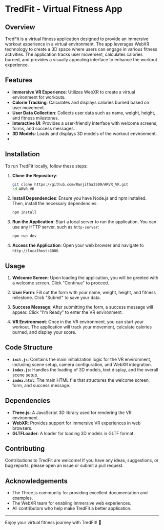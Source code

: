 # TredFit - Virtual Fitness App

## Overview

TredFit is a virtual fitness application designed to provide an immersive workout experience in a virtual environment. The app leverages WebXR technology to create a 3D space where users can engage in various fitness activities. The application tracks user movement, calculates calories burned, and provides a visually appealing interface to enhance the workout experience.

## Features

- **Immersive VR Experience**: Utilizes WebXR to create a virtual environment for workouts.
- **Calorie Tracking**: Calculates and displays calories burned based on user movement.
- **User Data Collection**: Collects user data such as name, weight, height, and fitness milestones.
- **Interactive UI**: Provides a user-friendly interface with welcome screens, forms, and success messages.
- **3D Models**: Loads and displays 3D models of the workout environment.
- 

## Installation

To run TredFit locally, follow these steps:

1. **Clone the Repository**:
   ```bash
   git clone https://github.com/Ranjitha2509/ARVR_VR.git
   cd ARVR_VR
   ```

2. **Install Dependencies**:
   Ensure you have Node.js and npm installed. Then, install the necessary dependencies:
   ```bash
   npm install
   ```

3. **Run the Application**:
   Start a local server to run the application. You can use any HTTP server, such as `http-server`:
   ```bash
   npm run dev
   ```

4. **Access the Application**:
   Open your web browser and navigate to `http://localhost:8080`.

## Usage

1. **Welcome Screen**:
   Upon loading the application, you will be greeted with a welcome screen. Click "Continue" to proceed.

2. **User Form**:
   Fill out the form with your name, weight, height, and fitness milestone. Click "Submit" to save your data.

3. **Success Message**:
   After submitting the form, a success message will appear. Click "I'm Ready" to enter the VR environment.

4. **VR Environment**:
   Once in the VR environment, you can start your workout. The application will track your movement, calculate calories burned, and display your score.

## Code Structure

- **`init.js`**: Contains the main initialization logic for the VR environment, including scene setup, camera configuration, and WebXR integration.
- **`index.js`**: Handles the loading of 3D models, text display, and the overall scene setup.
- **`index.html`**: The main HTML file that structures the welcome screen, form, and success message.

## Dependencies

- **Three.js**: A JavaScript 3D library used for rendering the VR environment.
- **WebXR**: Provides support for immersive VR experiences in web browsers.
- **GLTFLoader**: A loader for loading 3D models in GLTF format.

## Contributing

Contributions to TredFit are welcome! If you have any ideas, suggestions, or bug reports, please open an issue or submit a pull request.

## Acknowledgements

- The Three.js community for providing excellent documentation and examples.
- The WebXR team for enabling immersive web experiences.
- All contributors who help make TredFit a better application.

---

Enjoy your virtual fitness journey with TredFit! 🚀
